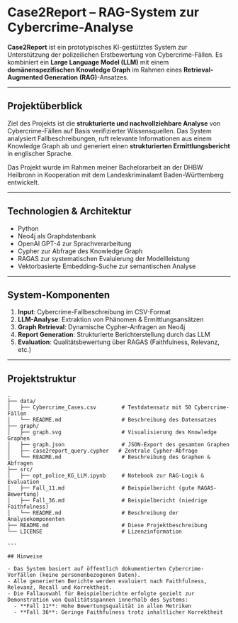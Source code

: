 # Case2Report – RAG-System zur Cybercrime-Analyse

**Case2Report** ist ein prototypisches KI-gestütztes System zur Unterstützung der polizeilichen Erstbewertung von Cybercrime-Fällen. Es kombiniert ein **Large Language Model (LLM)** mit einem **domänenspezifischen Knowledge Graph** im Rahmen eines **Retrieval-Augmented Generation (RAG)**-Ansatzes.

---

## Projektüberblick

Ziel des Projekts ist die **strukturierte und nachvollziehbare Analyse** von Cybercrime-Fällen auf Basis verifizierter Wissensquellen. Das System analysiert Fallbeschreibungen, ruft relevante Informationen aus einem Knowledge Graph ab und generiert einen **strukturierten Ermittlungsbericht** in englischer Sprache.

Das Projekt wurde im Rahmen meiner Bachelorarbeit an der DHBW Heilbronn in Kooperation mit dem Landeskriminalamt Baden-Württemberg entwickelt.

---

## Technologien & Architektur

- Python
- Neo4j als Graphdatenbank
- OpenAI GPT-4 zur Sprachverarbeitung
- Cypher zur Abfrage des Knowledge Graph
- RAGAS zur systematischen Evaluierung der Modellleistung
- Vektorbasierte Embedding-Suche zur semantischen Analyse

---

## System-Komponenten

1. **Input**: Cybercrime-Fallbeschreibung im CSV-Format  
2. **LLM-Analyse**: Extraktion von Phänomen & Ermittlungsansätzen  
3. **Graph Retrieval**: Dynamische Cypher-Anfragen an Neo4j  
4. **Report Generation**: Strukturierte Berichterstellung durch das LLM  
5. **Evaluation**: Qualitätsbewertung über RAGAS (Faithfulness, Relevanz, etc.)

---

## Projektstruktur

```plaintext
.
├── data/
│   ├── Cybercrime_Cases.csv        # Testdatensatz mit 50 Cybercrime-Fällen
│   └── README.md                   # Beschreibung des Datensatzes
├── graph/
│   ├── graph.svg                   # Visualisierung des Knowledge Graphen
│   ├── graph.json                  # JSON-Export des gesamten Graphen
│   ├── case2report_query.cypher   # Zentrale Cypher-Abfrage
│   └── README.md                   # Beschreibung des Graphen & Abfragen
├── src/
│   ├── opt_police_KG_LLM.ipynb     # Notebook zur RAG-Logik & Evaluation
│   ├── Fall_11.md                  # Beispielbericht (gute RAGAS-Bewertung)
│   ├── Fall_36.md                  # Beispielbericht (niedrige Faithfulness)
│   └── README.md                   # Beschreibung der Analysekomponenten
├── README.md                       # Diese Projektbeschreibung
└── LICENSE                         # Lizenzinformation

---

## Hinweise

- Das System basiert auf öffentlich dokumentierten Cybercrime-Vorfällen (keine personenbezogenen Daten).
- Alle generierten Berichte werden evaluiert nach Faithfulness, Relevanz, Recall und Korrektheit.
- Die Fallauswahl für Beispielberichte erfolgte gezielt zur Demonstration von Qualitätsspannen innerhalb des Systems:
  - **Fall 11**: Hohe Bewertungsqualität in allen Metriken
  - **Fall 36**: Geringe Faithfulness trotz inhaltlicher Korrektheit
             
